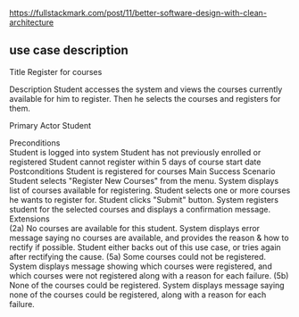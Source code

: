 
https://fullstackmark.com/post/11/better-software-design-with-clean-architecture

## use case description
Title	Register for courses

Description	Student accesses the system and views the courses currently available for him to register. Then he selects the courses and registers for them.

Primary Actor	Student

Preconditions	
Student is logged into system
Student has not previously enrolled or registered
Student cannot register within 5 days of course start date
Postconditions	Student is registered for courses
Main Success Scenario	
Student selects "Register New Courses" from the menu.
System displays list of courses available for registering.
Student selects one or more courses he wants to register for.
Student clicks "Submit" button.
System registers student for the selected courses and displays a confirmation message.
Extensions	
(2a) No courses are available for this student.
System displays error message saying no courses are available, and provides the reason & how to rectify if possible.
Student either backs out of this use case, or tries again after rectifying the cause.
(5a) Some courses could not be registered.
System displays message showing which courses were registered, and which courses were not registered along with a reason for each failure.
(5b) None of the courses could be registered.
System displays message saying none of the courses could be registered, along with a reason for each failure.